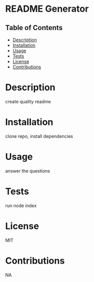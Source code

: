 # README Generator


  ## Table of Contents

  * [Description](#description)
  * [Installation](#installation)
  * [Usage](#usage)
  * [Tests](#tests)
  * [License](#license)
  * [Contributions](#contributions)
  
  
  # Description
  create quality readme
  
  # Installation
  clone repo, install dependencies

  # Usage
  answer the questions

  # Tests
  run node index

  # License
  MIT

  # Contributions
  NA


  
